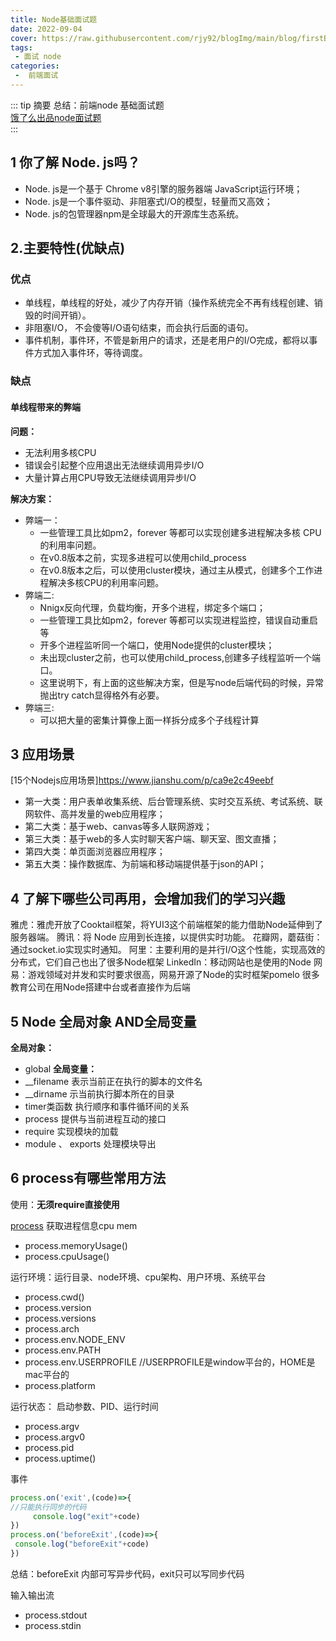 ```yaml
---
title: Node基础面试题
date: 2022-09-04
cover: https://raw.githubusercontent.com/rjy92/blogImg/main/blog/firstBLog.webp
tags:
 - 面试 node
categories:
 -  前端面试
---
```


::: tip 摘要
总结：前端node 基础面试题<br>
[饿了么出品node面试题](https://github.com/ElemeFE/node-interview)
<br>
:::

<!-- more -->
## 1 你了解 Node. js吗？
- Node. js是一个基于 Chrome v8引擎的服务器端 JavaScript运行环境；
- Node. js是一个事件驱动、非阻塞式I/O的模型，轻量而又高效；
- Node. js的包管理器npm是全球最大的开源库生态系统。

## 2.主要特性(优缺点)
### 优点
- 单线程，单线程的好处，减少了内存开销（操作系统完全不再有线程创建、销毁的时间开销）。
- 非阻塞I/O， 不会傻等I/O语句结束，而会执行后面的语句。
- 事件机制，事件环，不管是新用户的请求，还是老用户的I/O完成，都将以事件方式加入事件环，等待调度。
### 缺点
#### 单线程带来的弊端
**问题：**
- 无法利用多核CPU
- 错误会引起整个应用退出无法继续调用异步I/O
- 大量计算占用CPU导致无法继续调用异步I/O  

**解决方案：**
- 弊端一：
    - 一些管理工具比如pm2，forever 等都可以实现创建多进程解决多核 CPU 的利用率问题。
    - 在v0.8版本之前，实现多进程可以使用child_process
    - 在v0.8版本之后，可以使用cluster模块，通过主从模式，创建多个工作进程解决多核CPU的利用率问题。
- 弊端二:
    - Nnigx反向代理，负载均衡，开多个进程，绑定多个端口；
    - 一些管理工具比如pm2，forever 等都可以实现进程监控，错误自动重启等
    - 开多个进程监听同一个端口，使用Node提供的cluster模块；
    - 未出现cluster之前，也可以使用child_process,创建多子线程监听一个端口。
    - 这里说明下，有上面的这些解决方案，但是写node后端代码的时候，异常抛出try catch显得格外有必要。
- 弊端三:
    - 可以把大量的密集计算像上面一样拆分成多个子线程计算

## 3 应用场景
[15个Nodejs应用场景]https://www.jianshu.com/p/ca9e2c49eebf

- 第一大类：用户表单收集系统、后台管理系统、实时交互系统、考试系统、联网软件、高并发量的web应用程序；
- 第二大类：基于web、canvas等多人联网游戏；
- 第三大类：基于web的多人实时聊天客户端、聊天室、图文直播；
- 第四大类：单页面浏览器应用程序；
- 第五大类：操作数据库、为前端和移动端提供基于json的API；

## 4 了解下哪些公司再用，会增加我们的学习兴趣
雅虎：雅虎开放了Cooktail框架，将YUI3这个前端框架的能力借助Node延伸到了服务器端。
腾讯：将 Node 应用到长连接，以提供实时功能。
花瓣网，蘑菇街：通过socket.io实现实时通知。
阿里：主要利用的是并行I/O这个性能，实现高效的分布式，它们自己也出了很多Node框架
LinkedIn：移动网站也是使用的Node
网易：游戏领域对并发和实时要求很高，网易开源了Node的实时框架pomelo
很多教育公司在用Node搭建中台或者直接作为后端
## 5 Node 全局对象 AND全局变量
**全局对象：**
- global
**全局变量：**
- __filename 表示当前正在执行的脚本的文件名
- __dirname 示当前执行脚本所在的目录
- timer类函数  执行顺序和事件循环间的关系
- process  提供与当前进程互动的接口 
- require  实现模块的加载
- module 、 exports 处理模块导出
## 6 process有哪些常用方法
使用：**无须require直接使用**

[process](http://nodejs.cn/api/process.html)
获取进程信息cpu mem

- process.memoryUsage()
- process.cpuUsage()

运行环境：运行目录、node环境、cpu架构、用户环境、系统平台

- process.cwd()
- process.version
- process.versions
- process.arch
- process.env.NODE_ENV
- process.env.PATH
- process.env.USERPROFILE //USERPROFILE是window平台的，HOME是mac平台的
- process.platform

运行状态： 启动参数、PID、运行时间

- process.argv
- process.argv0
- process.pid
- process.uptime()

事件

```javascript
process.on('exit',(code)=>{
//只能执行同步的代码
	 console.log("exit"+code)
})
process.on('beforeExit',(code)=>{
 console.log("beforeExit"+code)
})
```

总结：beforeExit 内部可写异步代码，exit只可以写同步代码

输入输出流
- process.stdout
- process.stdin
